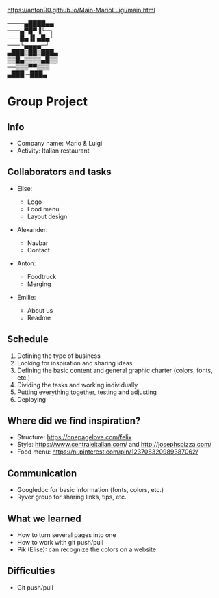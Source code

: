 https://anton90.github.io/Main-MarioLuigi/main.html



────▄████▄▄    
───▄▀█▀▐└─┐  
───█▄▐▌▄█▄┘  
───└▄▄▄▄─┘  
▄███▒██▒███▄  
▒▒█▄▒▒▒▒▄█▒▒  
──▒▒▒▀▀▒▒▒  
 ▄███ ─███▄  



# Group Project

## Info

* Company name: Mario & Luigi
* Activity: Italian restaurant

## Collaborators and tasks

* Elise: 
	* Logo
	* Food menu
	* Layout design

* Alexander: 
	* Navbar
	* Contact

* Anton: 
	* Foodtruck
	* Merging

* Emilie: 
	* About us
	* Readme

## Schedule

1. Defining the type of business
2. Looking for inspiration and sharing ideas
3. Defining the basic content and general graphic charter (colors, fonts, etc.)
4. Dividing the tasks and working individually
5. Putting everything together, testing and adjusting
6. Deploying

## Where did we find inspiration?
* Structure: https://onepagelove.com/felix
* Style: https://www.centraleitalian.com/ and http://josephspizza.com/
* Food menu: https://nl.pinterest.com/pin/123708320989387062/

## Communication

* Googledoc for basic information (fonts, colors, etc.)
* Ryver group for sharing links, tips, etc.

## What we learned

* How to turn several pages into one
* How to work with git push/pull
* Pik (Elise): can recognize the colors on a website

## Difficulties

* Git push/pull

